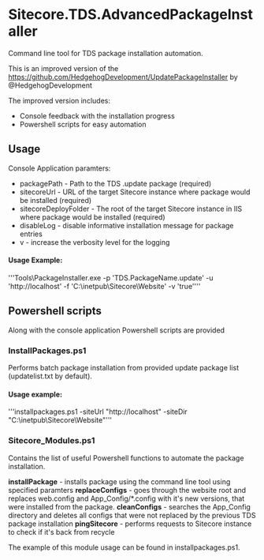 # Sitecore.TDS.AdvancedPackageInstaller

Command line tool for TDS package installation automation.

This is an improved version of the https://github.com/HedgehogDevelopment/UpdatePackageInstaller by @HedgehogDevelopment

The improved version includes:

- Console feedback with the installation progress
- Powershell scripts for easy automation

## Usage

Console Application paramters:

- packagePath - Path to the TDS .update package (required)
- sitecoreUrl - URL of the target Sitecore instance where package would be installed (required)
- sitecoreDeployFolder - The root of the target Sitecore instance in IIS where package would be installed (required)
- disableLog - disable informative installation message for package entries
- v - increase the verbosity level for the logging

#### Usage Example:

'''Tools\PackageInstaller.exe -p 'TDS.PackageName.update' -u 'http://localhost' -f 'C:\inetpub\Sitecore\Website' -v 'true''''


## Powershell scripts

Along with the console application Powershell scripts are provided

### InstallPackages.ps1

Performs batch package installation from provided update package list (updatelist.txt by default).

#### Usage example:

'''installpackages.ps1 -siteUrl "http://localhost" -siteDir "C:\inetpub\Sitecore\Website\"'''

### Sitecore_Modules.ps1

Contains the list of useful Powershell functions to automate the package installation.

**installPackage** - installs package using the command line tool using specified paramters
**replaceConfigs** - goes through the website root and replaces web.config and App_Config/*.config with it's new versions, that were installed from the package.
**cleanConfigs** - searches the App_Config directory and deletes all configs that were not replaced by the previous TDS package installation
**pingSitecore** - performs requests to Sitecore instance to check if it's back from recycle

The example of this module usage can be found in installpackages.ps1. 
